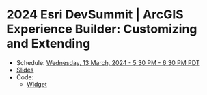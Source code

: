 # 2024 Esri DevSummit | ArcGIS Experience Builder: Customizing and Extending

- Schedule: [Wednesday, 13 March, 2024 - 5:30 PM - 6:30 PM PDT](https://devsummit2024.esri.com/flow/esri/24epcdev/deveventportal/page/detailed-agenda/session/1699142487777001xLlM)
- [Slides](https://shawnmgoulet.github.io/2024-dev-summit-arcgis-exb-customizing-extending/slides/)
- Code:
  - [Widget](https://github.com/shawnmgoulet/2024-dev-summit-arcgis-exb-customizing-extending/tree/master/code)